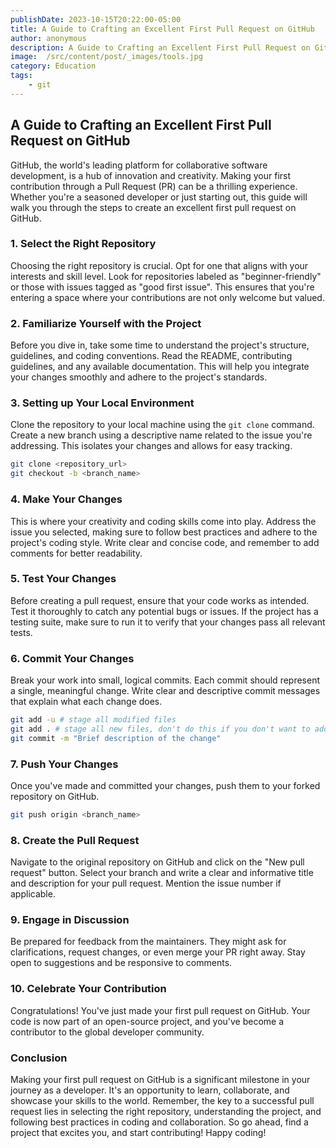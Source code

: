 ```yaml
---
publishDate: 2023-10-15T20:22:00-05:00
title: A Guide to Crafting an Excellent First Pull Request on GitHub
author: anonymous
description: A Guide to Crafting an Excellent First Pull Request on GitHub
image:  /src/content/post/_images/tools.jpg
category: Education
tags:
    - git
---
```


## A Guide to Crafting an Excellent First Pull Request on GitHub

GitHub, the world's leading platform for collaborative software development, is a hub of innovation and creativity. Making your first contribution through a Pull Request (PR) can be a thrilling experience. Whether you're a seasoned developer or just starting out, this guide will walk you through the steps to create an excellent first pull request on GitHub.

### 1. **Select the Right Repository**

Choosing the right repository is crucial. Opt for one that aligns with your interests and skill level. Look for repositories labeled as "beginner-friendly" or those with issues tagged as "good first issue". This ensures that you're entering a space where your contributions are not only welcome but valued.

### 2. **Familiarize Yourself with the Project**

Before you dive in, take some time to understand the project's structure, guidelines, and coding conventions. Read the README, contributing guidelines, and any available documentation. This will help you integrate your changes smoothly and adhere to the project's standards.

### 3. **Setting up Your Local Environment**

Clone the repository to your local machine using the `git clone` command. Create a new branch using a descriptive name related to the issue you're addressing. This isolates your changes and allows for easy tracking.

```bash
git clone <repository_url>
git checkout -b <branch_name>
```

### 4. **Make Your Changes**

This is where your creativity and coding skills come into play. Address the issue you selected, making sure to follow best practices and adhere to the project's coding style. Write clear and concise code, and remember to add comments for better readability.

### 5. **Test Your Changes**

Before creating a pull request, ensure that your code works as intended. Test it thoroughly to catch any potential bugs or issues. If the project has a testing suite, make sure to run it to verify that your changes pass all relevant tests.

### 6. **Commit Your Changes**

Break your work into small, logical commits. Each commit should represent a single, meaningful change. Write clear and descriptive commit messages that explain what each change does.

```bash
git add -u # stage all modified files
git add . # stage all new files, don't do this if you don't want to add new files
git commit -m "Brief description of the change"
```

### 7. **Push Your Changes**

Once you've made and committed your changes, push them to your forked repository on GitHub.

```bash
git push origin <branch_name>
```

### 8. **Create the Pull Request**

Navigate to the original repository on GitHub and click on the "New pull request" button. Select your branch and write a clear and informative title and description for your pull request. Mention the issue number if applicable.

### 9. **Engage in Discussion**

Be prepared for feedback from the maintainers. They might ask for clarifications, request changes, or even merge your PR right away. Stay open to suggestions and be responsive to comments.

### 10. **Celebrate Your Contribution**

Congratulations! You've just made your first pull request on GitHub. Your code is now part of an open-source project, and you've become a contributor to the global developer community.

### Conclusion

Making your first pull request on GitHub is a significant milestone in your journey as a developer. It's an opportunity to learn, collaborate, and showcase your skills to the world. Remember, the key to a successful pull request lies in selecting the right repository, understanding the project, and following best practices in coding and collaboration. So go ahead, find a project that excites you, and start contributing! Happy coding!

